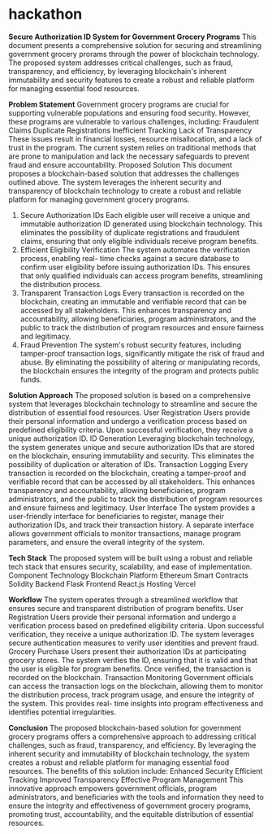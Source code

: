 # hackathon

**Secure Authorization ID System for Government Grocery Programs**
This document presents a comprehensive solution for securing and streamlining government grocery prorams through the power of blockchain technology. The proposed system addresses critical challenges, such as fraud, transparency, and efficiency, by leveraging blockchain's inherent immutability and security features to create a robust and reliable platform for managing essential food resources.

**Problem Statement**
Government grocery programs are crucial for supporting vulnerable populations and ensuring food security. However, these programs are vulnerable to various challenges, including:
Fraudulent Claims
Duplicate Registrations
Inefficient Tracking
Lack of Transparency
These issues result in financial losses, resource misallocation, and a lack of trust in the program. The current system relies on traditional methods that are prone to manipulation and lack the necessary safeguards to prevent fraud and ensure accountability.
Proposed Solution
This document proposes a blockchain-based solution that addresses the challenges outlined above. The system leverages the inherent security and transparency of blockchain technology to create a robust and reliable platform for managing government grocery programs.
1.	Secure Authorization IDs
Each eligible user will receive a unique and immutable authorization ID generated using blockchain technology. This eliminates the possibility of duplicate registrations and fraudulent claims, ensuring that only eligible individuals receive program benefits.
2.	Efficient Eligibility Verification
The system automates the verification process, enabling real- time checks against a secure database to confirm user eligibility before issuing authorization IDs. This ensures that only qualified individuals can access program benefits, streamlining the distribution process.
3.	Transparent Transaction Logs
Every transaction is recorded on the blockchain, creating an immutable and verifiable record that can be accessed by all stakeholders. This enhances transparency and accountability, allowing beneficiaries, program administrators, and the public to track the distribution of program resources and ensure fairness and legitimacy.
4.	Fraud Prevention
The system's robust security features, including tamper-proof transaction logs, significantly mitigate the risk of fraud and abuse. By eliminating the possibility of altering or manipulating records, the blockchain ensures the integrity of the program and protects public funds.

**Solution Approach**
The proposed solution is based on a comprehensive system that leverages blockchain technology to streamline and secure the distribution of essential food resources.
User Registration
Users provide their personal information and undergo a verification process based on predefined eligibility criteria. Upon successful verification, they receive a unique authorization ID.
ID Generation
Leveraging blockchain technology, the system generates unique and secure authorization IDs that are stored on the blockchain, ensuring immutability and security. This eliminates the possibility of duplication or alteration of IDs.
Transaction Logging
Every transaction is recorded on the blockchain, creating a tamper-proof and verifiable record that can be accessed by all stakeholders. This enhances transparency and accountability, allowing beneficiaries, program administrators, and the public to track the distribution of program resources and ensure fairness and legitimacy.
User Interface
The system provides a user-friendly interface for beneficiaries to register, manage their authorization IDs, and track their transaction history. A separate interface allows government officials to monitor transactions, manage program parameters, and ensure the overall integrity of the system.

**Tech Stack**
The proposed system will be built using a robust and reliable tech stack that ensures security, scalability, and ease of implementation.
Component		          Technology
Blockchain Platform	  Ethereum
Smart Contracts		    Solidity
Backend		            Flask
Frontend		          React.js
Hosting			          Vercel

**Workflow**
The system operates through a streamlined workflow that ensures secure and transparent distribution of program benefits.
User Registration
Users provide their personal information and undergo a verification process based on predefined eligibility criteria. Upon successful verification, they receive a unique authorization ID. The system leverages secure authentication measures to verify user identities and prevent fraud.
Grocery Purchase
Users present their authorization IDs at participating grocery stores. The system verifies the ID, ensuring that it is valid and that the user is eligible for program benefits. Once verified, the transaction is recorded on the blockchain.
Transaction Monitoring
Government officials can access the transaction logs on the blockchain, allowing them to monitor the distribution process, track program usage, and ensure the integrity of the system. This provides real- time insights into program effectiveness and identifies potential irregularities.


**Conclusion**
The proposed blockchain-based solution for government grocery programs offers a comprehensive approach to addressing critical challenges, such as fraud, transparency, and efficiency. By leveraging the inherent security and immutability of blockchain technology, the system creates a robust and reliable platform for managing essential food resources. The benefits of this solution include:
Enhanced Security
Efficient Tracking
Improved Transparency
Effective Program Management
This innovative approach empowers government officials, program administrators, and beneficiaries with the tools and information they need to ensure the integrity and effectiveness of government grocery programs, promoting trust, accountability, and the equitable distribution of essential resources.
